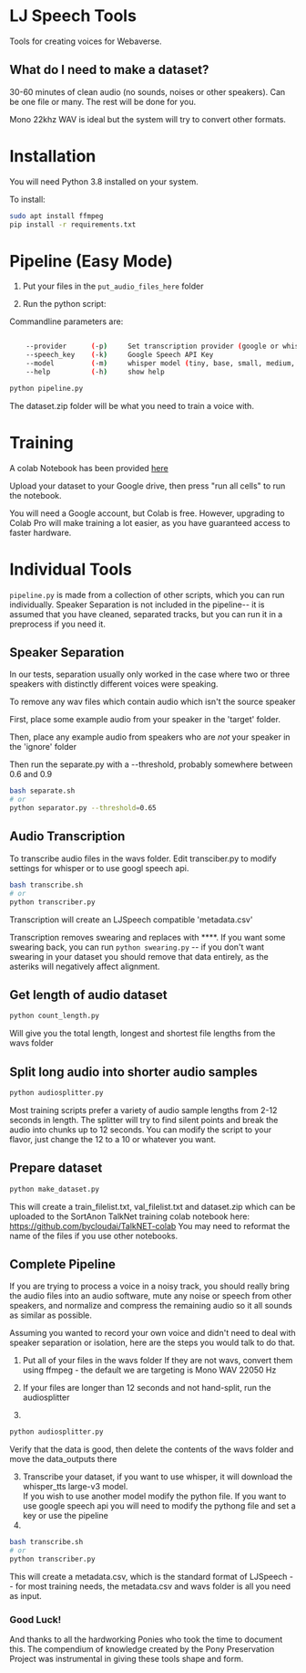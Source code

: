 # LJ Speech Tools
Tools for creating voices for Webaverse.

## What do I need to make a dataset?
30-60 minutes of clean audio (no sounds, noises or other speakers). Can be one file or many. The rest will be done for you.

Mono 22khz WAV is ideal but the system will try to convert other formats.

# Installation
You will need Python 3.8 installed on your system.

To install:

```bash
sudo apt install ffmpeg
pip install -r requirements.txt
```

# Pipeline (Easy Mode)
1. Put your files in the `put_audio_files_here` folder

2. Run the python script:

Commandline parameters are:<br>
```bash

    --provider      (-p)     Set transcription provider (google or whisper) default is whisper
    --speech_key    (-k)     Google Speech API Key
    --model         (-m)     whisper model (tiny, base, small, medium, large, large-v2, or large-v3) to use, default large-v3
    --help          (-h)     show help
```
```sh
python pipeline.py
```

The dataset.zip folder will be what you need to train a voice with.

# Training

A colab Notebook has been provided [here](https://colab.research.google.com/drive/1F1BMC18XIJNFvkncdZHZvxd5oEAVsHxY)

Upload your dataset to your Google drive, then press "run all cells" to run the notebook.

You will need a Google account, but Colab is free. However, upgrading to Colab Pro will make training a lot easier, as you have guaranteed access to faster hardware.

# Individual Tools
`pipeline.py` is made from a collection of other scripts, which you can run individually. Speaker Separation is not included in the pipeline-- it is assumed that you have cleaned, separated tracks, but you can run it in a preprocess if you need it.

## Speaker Separation
In our tests, separation usually only worked in the case where two or three speakers with distinctly different voices were speaking.

To remove any wav files which contain audio which isn't the source speaker

First, place some example audio from your speaker in the 'target' folder.

Then, place any example audio from speakers who are *not* your speaker in the 'ignore' folder

Then run the separate.py with a --threshold, probably somewhere between 0.6 and 0.9

```bash
bash separate.sh
# or
python separator.py --threshold=0.65
```

## Audio Transcription

To transcribe audio files in the wavs folder.  Edit transciber.py to modify settings for whisper or to use googl speech api.

```bash
bash transcribe.sh
# or
python transcriber.py
```

Transcription will create an LJSpeech compatible 'metadata.csv'

Transcription removes swearing and replaces with ****. If you want some swearing back, you can run `python swearing.py` -- if you don't want swearing in your dataset you should remove that data entirely, as the asteriks will negatively affect alignment.

## Get length of audio dataset
```bash
python count_length.py
```

Will give you the total length, longest and shortest file lengths from the wavs folder

## Split long audio into shorter audio samples
```bash
python audiosplitter.py
```
Most training scripts prefer a variety of audio sample lengths from 2-12 seconds in length. The splitter will try to find silent points and break the audio into chunks up to 12 seconds. You can modify the script to your flavor, just change the 12 to a 10 or whatever you want.

## Prepare dataset
```bash
python make_dataset.py
```

This will create a train_filelist.txt, val_filelist.txt and dataset.zip which can be uploaded to the SortAnon TalkNet training colab notebook here: https://github.com/bycloudai/TalkNET-colab
You may need to reformat the name of the files if you use other notebooks.


## Complete Pipeline
If you are trying to process a voice in a noisy track, you should really bring the audio files into an audio software, mute any noise or speech from other speakers, and normalize and compress the remaining audio so it all sounds as similar as possible.

Assuming you wanted to record your own voice and didn't need to deal with speaker separation or isolation, here are the steps you would talk to do that.

1. Put all of your files in the wavs folder
If they are not wavs, convert them using ffmpeg - the default we are targeting is Mono WAV 22050 Hz

2. If your files are longer than 12 seconds and not hand-split, run the audiosplitter
3. 
```bash
python audiosplitter.py
```
Verify that the data is good, then delete the contents of the wavs folder and move the data_outputs there

3. Transcribe your dataset, if you want to use whisper, it will download the whisper_tts large-v3 model.  
If you wish to use another model modify the python file.
If you want to use google speech api you will need to modify the pythong file and set a key or use the pipeline
4. 
```bash
bash transcribe.sh
# or
python transcriber.py
```
This will create a metadata.csv, which is the standard format of LJSpeech -- for most training needs, the metadata.csv and wavs folder is all you need as input.

### Good Luck!

And thanks to all the hardworking Ponies who took the time to document this. The compendium of knowledge created by the Pony Preservation Project was instrumental in giving these tools shape and form.
